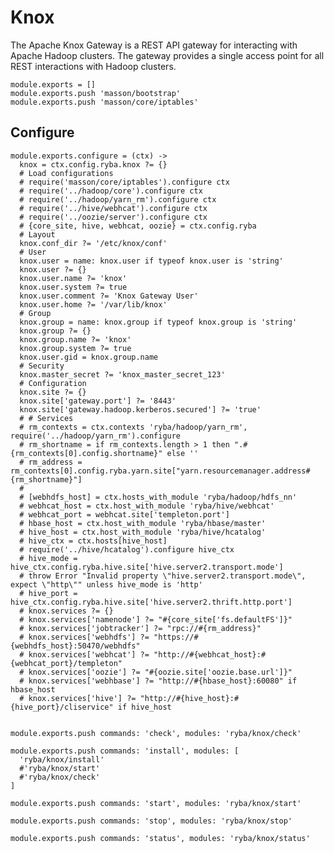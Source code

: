 
# Knox

The Apache Knox Gateway is a REST API gateway for interacting with Apache Hadoop
clusters. The gateway provides a single access point for all REST interactions
with Hadoop clusters.

    module.exports = []
    module.exports.push 'masson/bootstrap'
    module.exports.push 'masson/core/iptables'

## Configure

    module.exports.configure = (ctx) ->
      knox = ctx.config.ryba.knox ?= {}
      # Load configurations
      # require('masson/core/iptables').configure ctx
      # require('../hadoop/core').configure ctx
      # require('../hadoop/yarn_rm').configure ctx
      # require('../hive/webhcat').configure ctx
      # require('../oozie/server').configure ctx
      # {core_site, hive, webhcat, oozie} = ctx.config.ryba
      # Layout
      knox.conf_dir ?= '/etc/knox/conf'
      # User
      knox.user = name: knox.user if typeof knox.user is 'string'
      knox.user ?= {}
      knox.user.name ?= 'knox'
      knox.user.system ?= true
      knox.user.comment ?= 'Knox Gateway User'
      knox.user.home ?= '/var/lib/knox'
      # Group
      knox.group = name: knox.group if typeof knox.group is 'string'
      knox.group ?= {}
      knox.group.name ?= 'knox'
      knox.group.system ?= true
      knox.user.gid = knox.group.name
      # Security
      knox.master_secret ?= 'knox_master_secret_123'
      # Configuration
      knox.site ?= {}
      knox.site['gateway.port'] ?= '8443'
      knox.site['gateway.hadoop.kerberos.secured'] ?= 'true'
      # # Services
      # rm_contexts = ctx.contexts 'ryba/hadoop/yarn_rm', require('../hadoop/yarn_rm').configure
      # rm_shortname = if rm_contexts.length > 1 then ".#{rm_contexts[0].config.shortname}" else ''
      # rm_address = rm_contexts[0].config.ryba.yarn.site["yarn.resourcemanager.address#{rm_shortname}"]
      #
      # [webhdfs_host] = ctx.hosts_with_module 'ryba/hadoop/hdfs_nn'
      # webhcat_host = ctx.host_with_module 'ryba/hive/webhcat'
      # webhcat_port = webhcat.site['templeton.port']
      # hbase_host = ctx.host_with_module 'ryba/hbase/master'
      # hive_host = ctx.host_with_module 'ryba/hive/hcatalog'
      # hive_ctx = ctx.hosts[hive_host]
      # require('../hive/hcatalog').configure hive_ctx
      # hive_mode = hive_ctx.config.ryba.hive.site['hive.server2.transport.mode']
      # throw Error "Invalid property \"hive.server2.transport.mode\", expect \"http\"" unless hive_mode is 'http'
      # hive_port = hive_ctx.config.ryba.hive.site['hive.server2.thrift.http.port']
      # knox.services ?= {}
      # knox.services['namenode'] ?= "#{core_site['fs.defaultFS']}"
      # knox.services['jobtracker'] ?= "rpc://#{rm_address}"
      # knox.services['webhdfs'] ?= "https://#{webhdfs_host}:50470/webhdfs"
      # knox.services['webhcat'] ?= "http://#{webhcat_host}:#{webhcat_port}/templeton"
      # knox.services['oozie'] ?= "#{oozie.site['oozie.base.url']}"
      # knox.services['webhbase'] ?= "http://#{hbase_host}:60080" if hbase_host
      # knox.services['hive'] ?= "http://#{hive_host}:#{hive_port}/cliservice" if hive_host


    module.exports.push commands: 'check', modules: 'ryba/knox/check'

    module.exports.push commands: 'install', modules: [
      'ryba/knox/install'
      #'ryba/knox/start'
      #'ryba/knox/check'
    ]

    module.exports.push commands: 'start', modules: 'ryba/knox/start'

    module.exports.push commands: 'stop', modules: 'ryba/knox/stop'

    module.exports.push commands: 'status', modules: 'ryba/knox/status'
